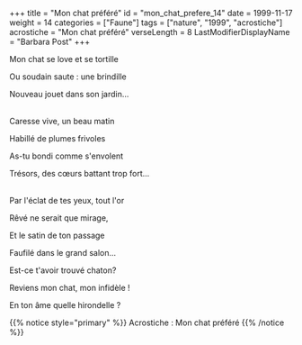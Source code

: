 +++
title = "Mon chat préféré"
id = "mon_chat_prefere_14"
date = 1999-11-17
weight = 14
categories = ["Faune"]
tags = ["nature", "1999", "acrostiche"]
acrostiche = "Mon chat préféré"
verseLength = 8
LastModifierDisplayName = "Barbara Post"
+++

Mon chat se love et se tortille

Ou soudain saute : une brindille

Nouveau jouet dans son jardin...

 \
Caresse vive, un beau matin

Habillé de plumes frivoles

As-tu bondi comme s'envolent

Trésors, des cœurs battant trop fort...

 \
Par l'éclat de tes yeux, tout l'or

Rêvé ne serait que mirage,

Et le satin de ton passage

Faufilé dans le grand salon...

Est-ce t'avoir trouvé chaton?

Reviens mon chat, mon infidèle !

En ton âme quelle hirondelle ?

{{% notice style="primary" %}}
Acrostiche : Mon chat préféré
{{% /notice %}}
